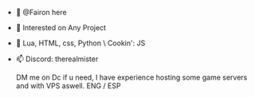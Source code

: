 - 👋 @Fairon here
- 👀 Interested on Any Project
- 🌱 Lua, HTML, css, Python \ Cookin': JS
- 📫 Discord: therealmister

  DM me on Dc if u need, I have experience hosting some game servers and with VPS aswell. ENG / ESP
